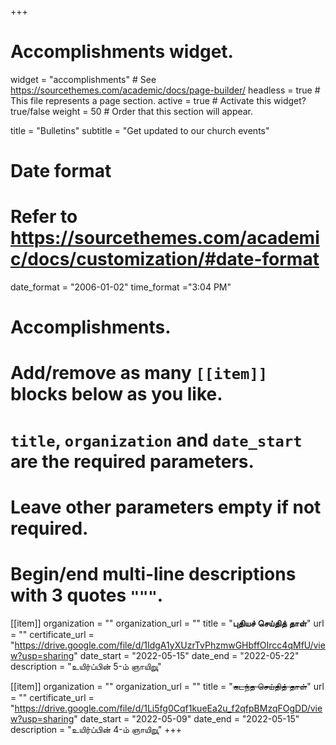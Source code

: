 +++
# Accomplishments widget.
widget = "accomplishments"  # See https://sourcethemes.com/academic/docs/page-builder/
headless = true  # This file represents a page section.
active = true  # Activate this widget? true/false
weight = 50  # Order that this section will appear.

title = "Bulletins"
subtitle = "Get updated to our church events"

# Date format
#   Refer to https://sourcethemes.com/academic/docs/customization/#date-format
date_format = "2006-01-02"
time_format ="3:04 PM"

# Accomplishments.
#   Add/remove as many `[[item]]` blocks below as you like.
#   `title`, `organization` and `date_start` are the required parameters.
#   Leave other parameters empty if not required.
#   Begin/end multi-line descriptions with 3 quotes `"""`.


[[item]]
  organization = ""
  organization_url = ""
  title = "**புதியச் செய்தித் தாள்**"
  url = ""
  certificate_url = "https://drive.google.com/file/d/1IdgA1yXUzrTvPhzmwGHbffOIrcc4qMfU/view?usp=sharing"
  date_start = "2022-05-15"
  date_end = "2022-05-22"
  description = "உயிர்ப்பின்  5-ம் ஞாயிறுு"

[[item]]
  organization = ""
  organization_url = ""
  title = "~~கடந்த செய்தித் தாள்~~"
  url = ""
  certificate_url = "https://drive.google.com/file/d/1Li5fg0Cqf1kueEa2u_f2qfpBMzqFOgDD/view?usp=sharing"
  date_start = "2022-05-09"
  date_end = "2022-05-15"
  description = "உயிர்ப்பின்  4-ம் ஞாயிறுு"
+++
